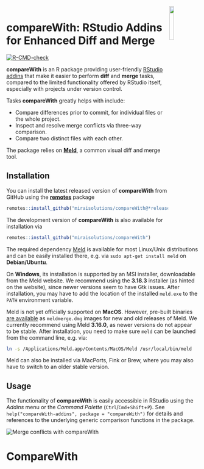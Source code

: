 
<img src="man/figures/compareWith.svg" align="right" width="15%" height="15%"/>

# compareWith: RStudio Addins for Enhanced Diff and Merge

<!-- badges: start -->
[![R-CMD-check](https://github.com/miraisolutions/compareWith/workflows/R-CMD-check/badge.svg)](https://github.com/miraisolutions/compareWith/actions)
<!-- badges: end -->

**compareWith** is an R package providing user-friendly [RStudio addins](https://rstudio.github.io/rstudioaddins/) that make it easier to perform **diff** and **merge** tasks, compared to the limited functionality offered by RStudio itself, especially with projects under version control.

Tasks **compareWith** greatly helps with include:

- Compare differences prior to commit, for individual files or the whole project.
- Inspect and resolve merge conflicts via three-way comparison.
- Compare two distinct files with each other.

The package relies on [**Meld**](http://meldmerge.org/), a common visual diff and merge tool.


## Installation

You can install the latest released version of **compareWith** from GitHub using the [**remotes**](https://CRAN.R-project.org/package=remotes) package

``` r
remotes::install_github("miraisolutions/compareWith@*release")
```

The development version of **compareWith** is also available for installation via

``` r
remotes::install_github("miraisolutions/compareWith")
```

The required dependency [Meld](http://meldmerge.org) is available for most Linux/Unix distributions and can be easily installed there, e.g. via `sudo apt-get install meld` on **Debian/Ubuntu**.

On **Windows**, its installation is supported by an MSI installer, downloadable from the Meld website. We recommend using the **3.18.3** installer (as hinted on the website), since newer versions seem to have Gtk issues. After installation, you may have to add the location of the installed `meld.exe` to the `PATH` environment variable.

Meld is not yet officially supported on **MacOS**. However, pre-built binaries [are available](https://github.com/yousseb/meld/releases) as `meldmerge.dmg` images for new and old releases of Meld. We currently recommend using Meld **3.16.0**, as newer versions do not appear to be stable. After installation, you need to make sure `meld` can be launched from the command line, e.g. via:

``` bash
ln -s /Applications/Meld.app/Contents/MacOS/Meld /usr/local/bin/meld
```

Meld can also be installed via MacPorts, Fink or Brew, where you may also have to switch to an older stable version.


## Usage

The functionality of **compareWith** is easily accessible in RStudio using the _Addins_ menu or the _Command Palette_ (`Ctrl`/`Cmd`+`Shift`+`P`). See `help("compareWith-addins", package = "compareWith")` for details and references to the underlying generic comparison functions in the package.

![Merge conflicts with compareWith](man/figures/compareWith-RStudioAddins.gif)
# CompareWith
